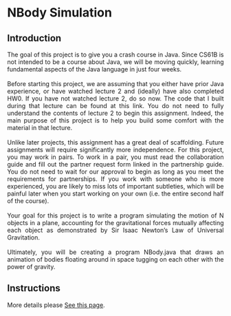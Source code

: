 # NBody Simulation

## Introduction
<p align="justify">
The goal of this project is to give you a crash course in Java. Since CS61B is not intended to be a course about Java, we will be moving quickly, learning fundamental aspects of the Java language in just four weeks.
<br><br>
Before starting this project, we are assuming that you either have prior Java experience, or have watched lecture 2 and (ideally) have also completed HW0. If you have not watched lecture 2, do so now. The code that I built during that lecture can be found at this link. You do not need to fully understand the contents of lecture 2 to begin this assignment. Indeed, the main purpose of this project is to help you build some comfort with the material in that lecture.
<br><br>
Unlike later projects, this assignment has a great deal of scaffolding. Future assignments will require significantly more independence. For this project, you may work in pairs. To work in a pair, you must read the collaboration guide and fill out the partner request form linked in the partnership guide. You do not need to wait for our approval to begin as long as you meet the requirements for partnerships. If you work with someone who is more experienced, you are likely to miss lots of important subtleties, which will be painful later when you start working on your own (i.e. the entire second half of the course).
<br><br>
Your goal for this project is to write a program simulating the motion of N objects in a plane, accounting for the gravitational forces mutually affecting each object as demonstrated by Sir Isaac Newton’s Law of Universal Gravitation.
<br><br>
Ultimately, you will be creating a program NBody.java that draws an animation of bodies floating around in space tugging on each other with the power of gravity.
</p>

## Instructions

More details please [See this page](https://sp18.datastructur.es/materials/proj/proj0/proj0).

